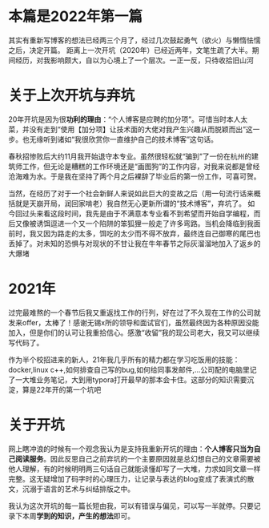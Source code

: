 # 本篇是2022年第一篇
其实有重新写博客的想法已经两三个月了，经过几次鼓起勇气（欲火）与懒惰怯懦之后，决定开篇。
距离上一次开坑（2020年）已经近两年，文笔生疏了大半。期间经历，对我影响颇大，自以为心境上了一个层次。一正一反，只待收拾旧山河

# 关于上次开坑与弃坑
20年开坑是因为很**功利的理由**：“个人博客是应聘的加分项”。可惜当时本人太菜，并没有走到“使用【加分项】让技术面的大佬对我产生兴趣从而脱颖而出”这一步。也无缘听到诸如“我很欣赏你一直维护自己的技术博客”这句话。

春秋招惨败后大约11月我开始退守本专业。虽然很轻松就“骗到”了一份在杭州的建筑师工作，但无论是糟糕的工作环境还是“画图狗”的工作内容，对我来说都是曾经沧海难为水。于是我在坚持了两个月之后裸辞了毕业后的第一份工作，可喜可贺。

当然，在经历了对于一个社会新鲜人来说如此巨大的变故之后（用一句流行话来概括就是天崩开局，润回家啃老）我自然无心更新所谓的“技术博客”，弃坑了。
如今回过头来看这段时间，我先是由于不满意本专业看不到希望而开始自学编程，而后又像被诱饵逗进一个又一个陷阱的笨狐狸一般走了许多弯路。当机会降临到我面前时，我又因为路走的太多，饵吃的太少而不得不放弃，最终连自己御寒的尾巴也丢掉了。对未知的恐惧与对现状的不甘让我在牛年春节之际灰溜溜地加入了返乡的大爆堵

# 2021年
过完最难熬的一个春节后我又重返找工作的行列，好在过了不久现在工作的公司就发来offer，太棒了！感谢无锡x所的领导和面试官们，虽然最终因为各种原因没能加入，但是你们的认可让我重拾信心。感激“收留”我的现公司老大，我又可以继续写代码了。

作为半个校招进来的新人，21年我几乎所有的精力都在学习吃饭用的技能：docker,linux c++,如何排查自己写的bug,如何给同事发邮件,...公司配的电脑里记了一大堆业务笔记，大到用typora打开最早的那本会卡住。这部分的知识需要沉淀，算是22年开的第一个坑吧

# 关于开坑
网上瞎冲浪的时候有一个观念我认为是支持我重新开坑的理由：**个人博客只当为自己阅读服务**。因此反思自己之前弃坑的一个主要原因就是总幻想自己的文章需要被他人理解，有的时候明明两三句话自己就能读懂却写了一大堆，力求如同文章一样完整。这无疑增加了码字时的心理压力，让记录与表达的blog变成了表演式的散文，沉溺于语言的艺术与纠结排版之中。

我认为这次开坑的每一篇长短由我，可以有错误与偏见，可以写一半就停。只要记录下本周**学到的知识，产生的想法**即可。